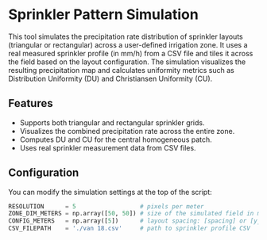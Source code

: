 # Sprinkler Pattern Simulation

This tool simulates the precipitation rate distribution of sprinkler layouts (triangular or rectangular) across a user-defined irrigation zone. It uses a real measured sprinkler profile (in mm/h) from a CSV file and tiles it across the field based on the layout configuration. The simulation visualizes the resulting precipitation map and calculates uniformity metrics such as Distribution Uniformity (DU) and Christiansen Uniformity (CU).

## Features

- Supports both triangular and rectangular sprinkler grids.
- Visualizes the combined precipitation rate across the entire zone.
- Computes DU and CU for the central homogeneous patch.
- Uses real sprinkler measurement data from CSV files.

## Configuration

You can modify the simulation settings at the top of the script:

```python
RESOLUTION      = 5                  # pixels per meter
ZONE_DIM_METERS = np.array([50, 50]) # size of the simulated field in meters
CONFIG_METERS   = np.array([5])      # layout spacing: [spacing] or [y_spacing, x_spacing]
CSV_FILEPATH    = './van 18.csv'     # path to sprinkler profile CSV

